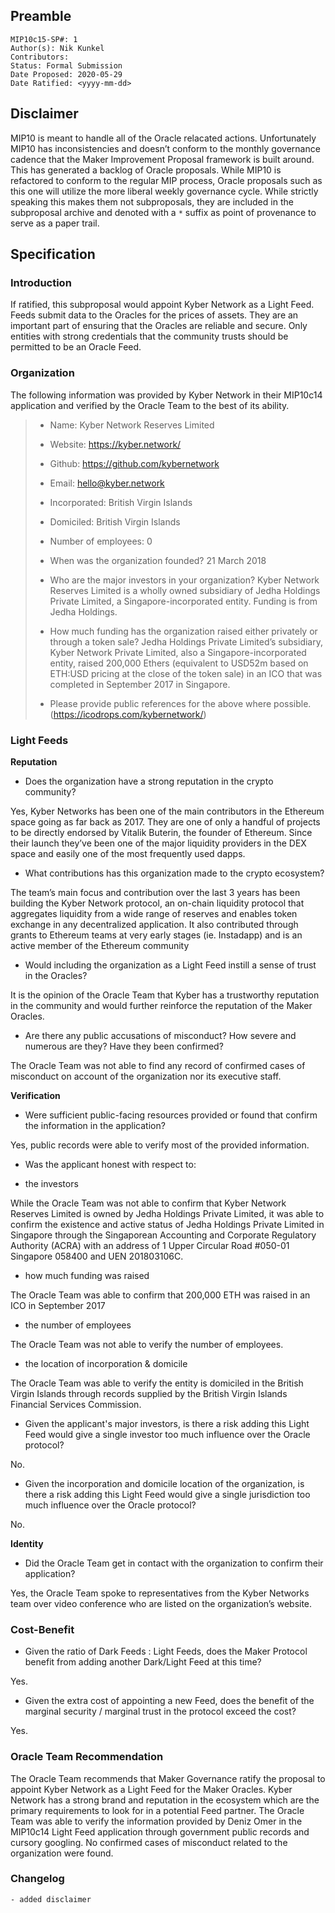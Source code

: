 ## Preamble

```
MIP10c15-SP#: 1
Author(s): Nik Kunkel
Contributors:
Status: Formal Submission
Date Proposed: 2020-05-29
Date Ratified: <yyyy-mm-dd>
```

## Disclaimer
MIP10 is meant to handle all of the Oracle relacated actions. Unfortunately MIP10 has inconsistencies and doesn’t conform to the monthly governance cadence that the Maker Improvement Proposal framework is built around. This has generated a backlog of Oracle proposals. While MIP10 is refactored to conform to the regular MIP process, Oracle proposals such as this one will utilize the more liberal weekly governance cycle. While strictly speaking this makes them not subproposals, they are included in the subproposal archive and denoted with a `*` suffix as point of provenance to serve as a paper trail.

## Specification

### Introduction

If ratified, this subproposal would appoint Kyber Network as a Light Feed. Feeds submit data to the Oracles for the prices of assets. They are an important part of ensuring that the Oracles are reliable and secure. Only entities with strong credentials that the community trusts should be permitted to be an Oracle Feed.

### Organization

The following information was provided by Kyber Network in their MIP10c14 application and verified by the Oracle Team to the best of its ability.

> * Name: Kyber Network Reserves Limited
> * Website: https://kyber.network/
> * Github: https://github.com/kybernetwork
> * Email: hello@kyber.network
> * Incorporated: British Virgin Islands
> * Domiciled: British Virgin Islands
> * Number of employees: 0
> * When was the organization founded? 21 March 2018
> * Who are the major investors in your organization? Kyber Network Reserves Limited is a wholly owned subsidiary of Jedha Holdings Private Limited, a Singapore-incorporated entity. Funding is from Jedha Holdings.
> 
> * How much funding has the organization raised either privately or through a token sale? Jedha Holdings Private Limited’s subsidiary, Kyber Network Private Limited, also a Singapore-incorporated entity, raised 200,000 Ethers (equivalent to USD52m based on ETH:USD pricing at the close of the token sale) in an ICO that was completed in September 2017 in Singapore.
> 
> * Please provide public references for the above where possible. (https://icodrops.com/kybernetwork/)

### Light Feeds

**Reputation**

- Does the organization have a strong reputation in the crypto community?

Yes, Kyber Networks has been one of the main contributors in the Ethereum space going as far back as 2017. They are one of only a handful of projects to be directly endorsed by Vitalik Buterin, the founder of Ethereum. Since their launch they’ve been one of the major liquidity providers in the DEX space and easily one of the most frequently used dapps.

- What contributions has this organization made to the crypto ecosystem?

The team’s main focus and contribution over the last 3 years has been building the Kyber Network protocol, an on-chain liquidity protocol that aggregates liquidity from a wide range of reserves and enables token exchange in any decentralized application. It also contributed through grants to Ethereum teams at very early stages (ie. Instadapp) and is an active member of the Ethereum community

- Would including the organization as a Light Feed instill a sense of trust in the Oracles?

It is the opinion of the Oracle Team that Kyber has a trustworthy reputation in the community and would further reinforce the reputation of the Maker Oracles.

- Are there any public accusations of misconduct? How severe and numerous are they? Have they been confirmed?

The Oracle Team was not able to find any record of confirmed cases of misconduct on account of the organization nor its executive staff.

**Verification**

- Were sufficient public-facing resources provided or found that confirm the information in the application?

Yes, public records were able to verify most of the provided information.

- Was the applicant honest with respect to:

- the investors

While the Oracle Team was not able to confirm that Kyber Network Reserves Limited is owned by Jedha Holdings Private Limited, it was able to confirm the existence and active status of Jedha Holdings Private Limited in Singapore through the Singaporean Accounting and Corporate Regulatory Authority (ACRA) with an address of 1 Upper Circular Road #050-01 Singapore 058400 and UEN 201803106C.

- how much funding was raised

The Oracle Team was able to confirm that 200,000 ETH was raised in an ICO in September 2017

- the number of employees

The Oracle Team was not able to verify the number of employees.

- the location of incorporation & domicile

The Oracle Team was able to verify the entity is domiciled in the British Virgin Islands through records supplied by the British Virgin Islands Financial Services Commission.

- Given the applicant's major investors, is there a risk adding this Light Feed would give a single investor too much influence over the Oracle protocol?

No.

- Given the incorporation and domicile location of the organization, is there a risk adding this Light Feed would give a single jurisdiction too much influence over the Oracle protocol?

No.

**Identity**

- Did the Oracle Team get in contact with the organization to confirm their application?

Yes, the Oracle Team spoke to representatives from the Kyber Networks team over video conference who are listed on the organization’s website.

### Cost-Benefit

- Given the ratio of Dark Feeds : Light Feeds, does the Maker Protocol benefit from adding another Dark/Light Feed at this time?

Yes.

- Given the extra cost of appointing a new Feed, does the benefit of the marginal security / marginal trust in the protocol exceed the cost?

Yes.

### Oracle Team Recommendation

The Oracle Team recommends that Maker Governance ratify the proposal to appoint Kyber Network as a Light Feed for the Maker Oracles. Kyber Network has a strong brand and reputation in the ecosystem which are the primary requirements to look for in a potential Feed partner. The Oracle Team was able to verify the information provided by Deniz Omer in the MIP10c14 Light Feed application through government public records and cursory googling. No confirmed cases of misconduct related to the organization were found.

### Changelog
	- added disclaimer